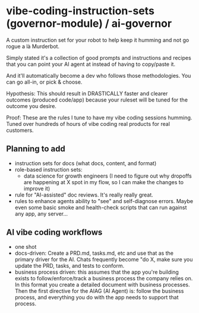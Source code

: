 # vibe-coding-instruction-sets (governor-module) / ai-governor

A custom instruction set for your robot to help keep it humming and not go rogue a là Murderbot.

Simply stated it's a collection of good prompts and instructions and recipes that you can point your AI agent at instead of having to copy/paste it.

And it'll automatically become a dev who follows those methodologies. You can go all-in, or pick & choose.

Hypothesis: This should result in DRASTICALLY faster and clearer outcomes (produced code/app) because your ruleset will be tuned for the outcome you desire.

Proof: These are the rules I tune to have my vibe coding sessions humming. Tuned over hundreds of hours of vibe coding real products for real customers.

## Planning to add
- instruction sets for docs (what docs, content, and format)
- role-based instruction sets:
  - data science for growth engineers (I need to figure out why dropoffs are happening at X spot in my flow, so I can make the changes to improve it)
- rule for "AI-assisted" doc reviews. It's really really great.
- rules to enhance agents ability to "see" and self-diagnose errors. Maybe even some basic smoke and health-check scripts that can run against any app, any server...

## AI vibe coding workflows
- one shot
- docs-driven: Create a PRD.md, tasks.md, etc and use that as the primary driver for the AI. Chats frequently become "do X, make sure you update the PRD, tasks, and tests to conform.
- business process driven: this assumes that the app you're building exists to follow/enforce/track a business process the company relies on. In this format you create a detailed document with business processes. Then the first directive for the AIAG (AI Agent) is: follow the business process, and everything you do with the app needs to support that process.
